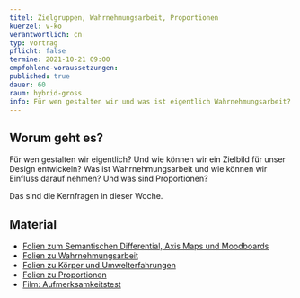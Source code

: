 ```yaml
---
titel: Zielgruppen, Wahrnehmungsarbeit, Proportionen
kuerzel: v-ko
verantwortlich: cn
typ: vortrag
pflicht: false
termine: 2021-10-21 09:00
empfohlene-voraussetzungen: 
published: true
dauer: 60
raum: hybrid-gross
info: Für wen gestalten wir und was ist eigentlich Wahrnehmungsarbeit?
---
```



## Worum geht es?

Für wen gestalten wir eigentlich? Und wie können wir ein Zielbild für unser Design entwickeln? Was ist Wahrnehmungsarbeit und wie können wir Einfluss darauf nehmen? Und was sind Proportionen?

Das sind die Kernfragen in dieser Woche. 

## Material
* [Folien zum Semantischen Differential, Axis Maps und Moodboards](../../download/inputs/woche-3/000-semantisches-differenzial-moodboards.pdf)
* [Folien zu Wahrnehmungsarbeit](../../download/inputs/woche-3/010-wahrnehmungsarbeit.pdf)
* [Folien zu Körper und Umwelterfahrungen](../../download/inputs/woche-3/020-koerper-und-umwelterfahrung.pdf)
* [Folien zu Proportionen](../../download/inputs/woche-3/030-proportion.pdf)
* [Film: Aufmerksamkeitstest](https://www.youtube.com/watch?v=flxmavrgMAo)
